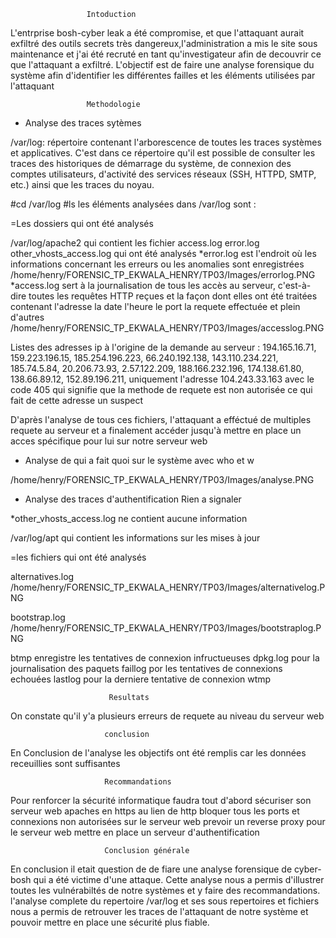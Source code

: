                     Intoduction


L'entrprise bosh-cyber leak  a été compromise, et que l'attaquant aurait exfiltré des outils secrets très dangereux,l'administration a mis le site sous maintenance et j'ai été recruté en tant qu'investigateur afin de decouvrir ce que l'attaquant a exfiltré. L'objectif est de faire une analyse forensique du système afin d'identifier les différentes failles et les éléments utilisées par l'attaquant


                     Methodologie

- Analyse des traces sytèmes

/var/log: répertoire contenant l'arborescence de toutes les traces systèmes et applicatives. C'est dans ce répertoire qu'il est possible de consulter les traces des historiques de démarrage du système, de connexion des comptes utilisateurs, d'activité des services réseaux (SSH, HTTPD, SMTP, etc.) ainsi que les traces du noyau.

#cd /var/log
#ls
les éléments analysées dans /var/log sont :

=Les dossiers qui ont été analysés

/var/log/apache2 qui contient les fichier access.log  error.log  other_vhosts_access.log qui ont été analysés
*error.log est l'endroit où les informations concernant les erreurs ou les anomalies sont enregistrées 
/home/henry/FORENSIC_TP_EKWALA_HENRY/TP03/Images/errorlog.PNG
*access.log sert à la journalisation de tous les accès au serveur, c'est-à-dire toutes les requêtes HTTP reçues et la façon dont elles ont été traitées contenant l'adresse la date l'heure le port la requete effectuée et plein d'autres
/home/henry/FORENSIC_TP_EKWALA_HENRY/TP03/Images/accesslog.PNG

Listes des adresses ip à l'origine de la demande au serveur :
194.165.16.71,
159.223.196.15,
185.254.196.223,
66.240.192.138, 
143.110.234.221, 
185.74.5.84, 
20.206.73.93, 
2.57.122.209, 
188.166.232.196,
174.138.61.80, 
138.66.89.12, 
152.89.196.211, 
uniquement l'adresse 104.243.33.163 avec le code 405 qui signifie que la methode de requete est non autorisée ce qui fait de cette adresse un suspect

D'après l'analyse de tous ces fichiers, l'attaquant a efféctué de multiples requete au serveur et a finalement accéder jusqu'à  mettre en place un acces spécifique pour lui sur notre serveur web

- Analyse de qui a fait quoi sur le système avec who et w

/home/henry/FORENSIC_TP_EKWALA_HENRY/TP03/Images/analyse.PNG


- Analyse des traces d'authentification 
Rien a signaler 

*other_vhosts_access.log ne contient aucune information

/var/log/apt qui contient les informations sur les mises à jour


=les fichiers qui ont été analysés

alternatives.log
/home/henry/FORENSIC_TP_EKWALA_HENRY/TP03/Images/alternativelog.PNG

bootstrap.log
/home/henry/FORENSIC_TP_EKWALA_HENRY/TP03/Images/bootstraplog.PNG

btmp enregistre les tentatives de connexion infructueuses
dpkg.log pour la journalisation des paquets
faillog por les tentatives de connexions echouées
lastlog pour la derniere tentative de connexion
wtmp

                          Resultats

On constate qu'il y'a plusieurs erreurs de requete au niveau du serveur web




                         conclusion

En Conclusion de l'analyse les objectifs ont  été remplis car les données receuillies sont  suffisantes 




                         Recommandations

Pour renforcer la sécurité informatique faudra tout d'abord sécuriser son serveur web apaches en https au lien de http
bloquer tous les ports et connexions  non autorisées sur le serveur web
prevoir un reverse proxy pour le serveur web
mettre en place un serveur d'authentification


                         Conclusion générale 

En conclusion il etait question de de fiare une analyse forensique de cyber-bosh qui a été victime d'une attaque.
Cette analyse nous a permis d'illustrer toutes les vulnérabiltés de notre systèmes et y faire des recommandations.
l'analyse complete du repertoire /var/log et ses sous repertoires et fichiers nous a permis de retrouver les traces de l'attaquant de notre système et pouvoir mettre en place une sécurité plus fiable. 
